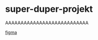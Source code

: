 # super-duper-projekt
AAAAAAAAAAAAAAAAAAAAAAAAAAA

[figma](https://www.figma.com/file/vTLJfaiq73zDVuWHWiD2qM/super-duper-projekt?type=design&node-id=0%3A1&mode=design&t=S3cnPQajvyvbqJQk-1)
